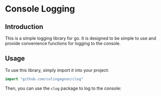 # Console Logging

## Introduction

This is a simple logging library for go. It is designed to be simple to use and provide convenience functions for logging to the console.

## Usage

To use this library, simply import it into your project:

```go
import "github.com/colingagnon/clog"
```

Then, you can use the `clog` package to log to the console:

```go